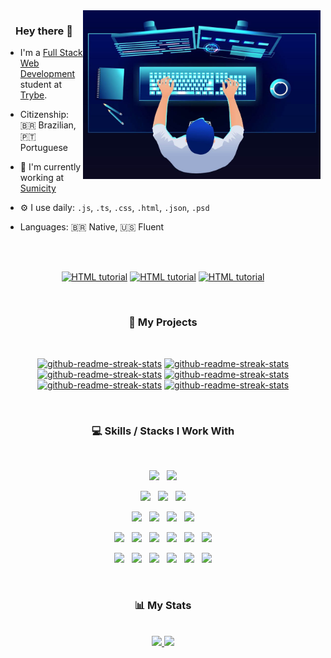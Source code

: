   <img align="right" alt="Programming" src="https://github.com/pedrobarreto/pedrobarreto/blob/main/coding.jpg" width="380" height="270" />
  
<h3 align="center">
Hey there 👋
  </h3>
  
  <div align="left">

- I'm a <a href="https://www.betrybe.com/formacao-desenvolvimento-web">Full Stack Web Development</a> student at <a href="https://www.betrybe.com/">Trybe</a>.
- Citizenship: 🇧🇷 Brazilian, 🇵🇹 Portuguese
- 🏢 I'm currently working at <a href="https://www.sumicity.com.br/">Sumicity</a>
- ⚙️ I use daily: `.js`, `.ts`, `.css`, `.html`, `.json`, `.psd`
- Languages: 🇧🇷  Native,  🇺🇸 Fluent
  
  <br/>
  <br/>
  
<p align="center">
  <a href="https://www.linkedin.com/in/barreto-pedro/"><img src="https://img.shields.io/badge/LinkedIn-0077B5?style=for-the-badge&logo=linkedin&logoColor=white"  alt="HTML tutorial"></a>
  <a href="mailto:pbdeoliveira@gmail.com"><img src="https://img.shields.io/badge/Gmail-D14836?style=for-the-badge&logo=gmail&logoColor=white" alt="HTML tutorial" ></a>
   <a href="https://stackoverflow.com/users/18624880/pedro-barreto"><img src="https://img.shields.io/badge/Stack_Overflow-FE7A16?style=for-the-badge&logo=stack-overflow&logoColor=white"  alt="HTML tutorial"></a>
  
  </p>

  </div>
  
  
   <br/>

<h3 align="center">
📘 My Projects
  </h3>
  
  <br/>

<p align="center">
  <a href="https://github.com/pedrobarreto/next-ts-blog"><img width="282" src="https://stats-pedrobarreto.vercel.app/api/pin/?username=pedrobarreto&repo=next-ts-blog&theme=react&hide_border=true&show_icons=false" alt="github-readme-streak-stats"></a>
<a href="https://github.com/pedrobarreto/sequelize-blogs-api"><img width="282" src="https://stats-pedrobarreto.vercel.app/api/pin/?username=pedrobarreto&repo=sequelize-blogs-api&theme=react&hide_border=true&show_icons=false" alt="github-readme-streak-stats"></a>
  <a href="https://github.com/pedrobarreto/frontend-store-checkout"><img width="282" src="https://stats-pedrobarreto.vercel.app/api/pin/?username=pedrobarreto&repo=frontend-store-checkout&theme=react&hide_border=true&show_icons=false" alt="github-readme-streak-stats"></a>
   <a href="https://github.com/pedrobarreto/vegas21"><img width="282" src="https://stats-pedrobarreto.vercel.app/api/pin/?username=pedrobarreto&repo=vegas21&theme=react&hide_border=true&show_icons=false" alt="github-readme-streak-stats"></a>
   <a href="https://github.com/pedrobarreto/online-store-rest-api"><img width="282" src="https://stats-pedrobarreto.vercel.app/api/pin/?username=pedrobarreto&repo=online-store-rest-api&theme=react&hide_border=true&show_icons=false" alt="github-readme-streak-stats"></a>
  <a href="https://github.com/pedrobarreto/react-trivia-game"><img width="282" src="https://stats-pedrobarreto.vercel.app/api/pin/?username=pedrobarreto&repo=react-trivia-game&theme=react&hide_border=true&show_icons=false" alt="github-readme-streak-stats"></a>
 
  </p>

<br/>

<h3 align="center">
 💻 Skills / Stacks I Work With
   </h3>

<br/>


<p  align="center">

  <img src="https://img.shields.io/badge/Java-ED8B00?style=for-the-badge&logo=java&logoColor=white" height="25"/>
  &nbsp;
  
<img src="https://img.shields.io/badge/JavaScript-F7DF1E?style=for-the-badge&logo=javascript&logoColor=black" height="25"/>
  </p>
  
<p  align="center">

<img src="https://img.shields.io/badge/Spring-6DB33F?style=for-the-badge&logo=spring&logoColor=white" height="25"/>  
  &nbsp;
<img src="https://img.shields.io/badge/Node.js-43853D?style=for-the-badge&logo=node.js&logoColor=white" height="25"/>  
  &nbsp;
<img src="https://img.shields.io/badge/React-20232A?style=for-the-badge&logo=react&logoColor=61DAFB" height="25"/>
  </p>
  
  <p  align="center">
  

  <img src="https://img.shields.io/badge/Python-14354C?style=for-the-badge&logo=python&logoColor=white" height="25"/>
  &nbsp;
<img src="https://img.shields.io/badge/TypeScript-007ACC?style=for-the-badge&logo=typescript&logoColor=white" height="25"/>
  &nbsp;
<img src="https://img.shields.io/badge/Redux-593D88?style=for-the-badge&logo=redux&logoColor=white" height="25"/>
  &nbsp;
<img src="https://img.shields.io/badge/Express.js-404D59?style=for-the-badge" height="25"/>  
 </p>
 
 <p align="center">
  
<img src="https://img.shields.io/badge/Jest-323330?style=for-the-badge&logo=Jest&logoColor=white" height="25">
  &nbsp;
   
<img src="https://img.shields.io/badge/HTML-239120?style=for-the-badge&logo=html5&logoColor=white" height="25">
  &nbsp;

<img src="https://img.shields.io/badge/CSS-239120?&style=for-the-badge&logo=css3&logoColor=white" height="25">
&nbsp;
  
  <img src="https://img.shields.io/badge/MySQL-00000F?style=for-the-badge&logo=mysql&logoColor=white" height="25">
&nbsp;
  
<img src="https://img.shields.io/badge/MongoDB-4EA94B?style=for-the-badge&logo=mongodb&logoColor=white" height="25">
  &nbsp;
  <img src="https://img.shields.io/badge/docker-%230db7ed.svg?style=for-the-badge&logo=docker&logoColor=white" height="25">
</p>

<p align="center">
  
<img src="https://img.shields.io/badge/GitHub-100000?style=for-the-badge&logo=github&logoColor=white" height="25">
&nbsp;
  <img src="https://img.shields.io/badge/Amazon_AWS-232F3E?style=for-the-badge&logo=amazon-aws&logoColor=white" height="25">
&nbsp;
    <img src="https://img.shields.io/badge/Heroku-430098?style=for-the-badge&logo=heroku&logoColor=white" height="25">
&nbsp;
    <img src="https://img.shields.io/badge/Bootstrap-563D7C?style=for-the-badge&logo=bootstrap&logoColor=white" height="25">
&nbsp;
  <img src="https://img.shields.io/badge/Tailwind_CSS-38B2AC?style=for-the-badge&logo=tailwind-css&logoColor=white" height="25">
&nbsp;
  <img src="https://img.shields.io/badge/Visual_Studio_Code-0078D4?style=for-the-badge&logo=visual%20studio%20code&logoColor=white" height="25">

</p>
<br>

<h3 align="center">
📊 My Stats
   </h3>
   
   <br/>


<div align="center">
  <a href="https://github.com/pedrobarreto">
  <img height="150em" src="https://stats-pedrobarreto.vercel.app/api?username=pedrobarreto&show_icons=true&theme=react&include_all_commits=true&count_private=true"/>
  <img height="150em" src="https://stats-pedrobarreto.vercel.app/api/top-langs/?username=pedrobarreto&layout=compact&langs_count=7&theme=react"/>
</div></br>
